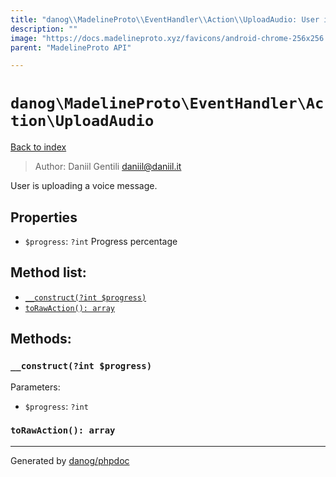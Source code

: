 ```yaml
---
title: "danog\\MadelineProto\\EventHandler\\Action\\UploadAudio: User is uploading a voice message."
description: ""
image: "https://docs.madelineproto.xyz/favicons/android-chrome-256x256.png"
parent: "MadelineProto API"

---
```

# `danog\MadelineProto\EventHandler\Action\UploadAudio`
[Back to index](../../../../index.html)

> Author: Daniil Gentili <daniil@daniil.it>  
  

User is uploading a voice message.  



## Properties
* `$progress`: `?int` Progress percentage

## Method list:
* [`__construct(?int $progress)`](#__construct-int-progress)
* [`toRawAction(): array`](#torawaction-array)

## Methods:
### `__construct(?int $progress)`




Parameters:

* `$progress`: `?int`   



### `toRawAction(): array`





---
Generated by [danog/phpdoc](https://phpdoc.daniil.it)
